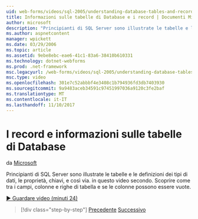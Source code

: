 ```yaml
---
uid: web-forms/videos/sql-2005/understanding-database-tables-and-records
title: Informazioni sulle tabelle di Database e i record | Documenti Microsoft
author: microsoft
description: "Principianti di SQL Server sono illustrate le tabelle e le definizioni dei tipi di dati, le proprietà, chiavi, e così via. in questo video secondo. Scoprire come le righe delle tabelle, colonne, un..."
ms.author: aspnetcontent
manager: wpickett
ms.date: 03/29/2006
ms.topic: article
ms.assetid: 9ebe8ebc-eae6-41c1-83a6-38410b610331
ms.technology: dotnet-webforms
ms.prod: .net-framework
msc.legacyurl: /web-forms/videos/sql-2005/understanding-database-tables-and-records
msc.type: video
ms.openlocfilehash: 301e7c52abbbf4e3408c1b794936fd3db7403930
ms.sourcegitcommit: 9a9483aceb34591c97451997036a9120c3fe2baf
ms.translationtype: MT
ms.contentlocale: it-IT
ms.lasthandoff: 11/10/2017
---
```

<a name="understanding-database-tables-and-records"></a>I record e informazioni sulle tabelle di Database
====================
da [Microsoft](https://github.com/microsoft)

Principianti di SQL Server sono illustrate le tabelle e le definizioni dei tipi di dati, le proprietà, chiavi, e così via. in questo video secondo. Scoprire come tra i campi, colonne e righe di tabella e se le colonne possono essere vuote.

[&#9654; Guardare video (minuti 24)](https://channel9.msdn.com/Blogs/ASP-NET-Site-Videos/understanding-database-tables-and-records)

>[!div class="step-by-step"]
[Precedente](what-is-a-database.md)
[Successivo](more-about-column-data-types-and-other-properties.md)
